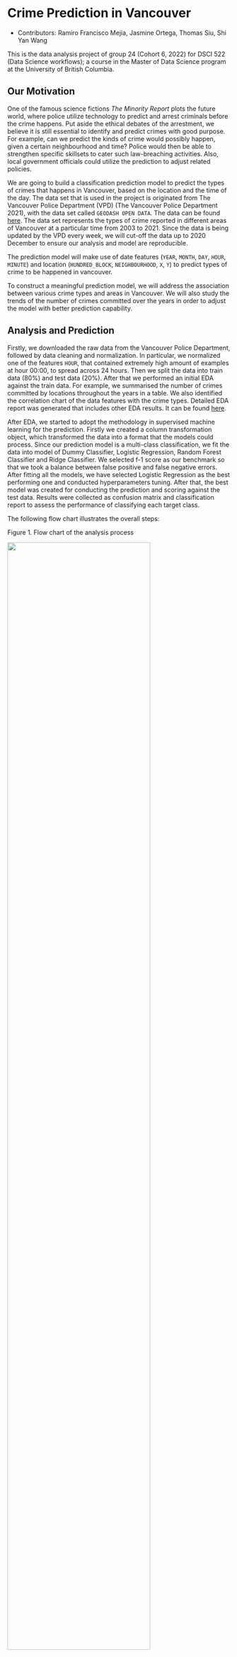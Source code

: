 
# Crime Prediction in Vancouver

-   Contributors: Ramiro Francisco Mejia, Jasmine Ortega, Thomas Siu,
    Shi Yan Wang

This is the data analysis project of group 24 (Cohort 6, 2022) for DSCI
522 (Data Science workflows); a course in the Master of Data Science
program at the University of British Columbia.

## Our Motivation

One of the famous science fictions *The Minority Report* plots the
future world, where police utilize technology to predict and arrest
criminals before the crime happens. Put aside the ethical debates of the
arrestment, we believe it is still essential to identify and predict
crimes with good purpose. For example, can we predict the kinds of crime
would possibly happen, given a certain neighbourhood and time? Police
would then be able to strengthen specific skillsets to cater such
law-breaching activities. Also, local government officials could utilize
the prediction to adjust related policies.

We are going to build a classification prediction model to predict the
types of crimes that happens in Vancouver, based on the location and the
time of the day. The data set that is used in the project is originated
from The Vancouver Police Department (VPD) (The Vancouver Police
Department 2021), with the data set called `GEODASH OPEN DATA`. The data
can be found [here](https://geodash.vpd.ca/opendata/). The data set
represents the types of crime reported in different areas of Vancouver
at a particular time from 2003 to 2021. Since the data is being updated
by the VPD every week, we will cut-off the data up to 2020 December to
ensure our analysis and model are reproducible.

The prediction model will make use of date features (`YEAR`, `MONTH`,
`DAY`, `HOUR`, `MINUTE`) and location (`HUNDRED_BLOCK`, `NEIGHBOURHOOD`,
`X`, `Y`) to predict types of crime to be happened in vancouver.

To construct a meaningful prediction model, we will address the
association between various crime types and areas in Vancouver. We will
also study the trends of the number of crimes committed over the years
in order to adjust the model with better prediction capability.

## Analysis and Prediction

Firstly, we downloaded the raw data from the Vancouver Police
Department, followed by data cleaning and normalization. In particular,
we normalized one of the features `HOUR`, that contained extremely high
amount of examples at hour 00:00, to spread across 24 hours. Then we
split the data into train data (80%) and test data (20%). After that we
performed an initial EDA against the train data. For example, we
summarised the number of crimes committed by locations throughout the
years in a table. We also identified the correlation chart of the data
features with the crime types. Detailed EDA report was generated that
includes other EDA results. It can be found
[here](src/crime_vancouver_eda.md).

After EDA, we started to adopt the methodology in supervised machine
learning for the prediction. Firstly we created a column transformation
object, which transformed the data into a format that the models could
process. Since our prediction model is a multi-class classification, we
fit the data into model of Dummy Classifier, Logistic Regression, Random
Forest Classifier and Ridge Classifier. We selected f-1 score as our
benchmark so that we took a balance between false positive and false
negative errors. After fitting all the models, we have selected Logistic
Regression as the best performing one and conducted hyperparameters
tuning. After that, the best model was created for conducting the
prediction and scoring against the test data. Results were collected as
confusion matrix and classification report to assess the performance of
classifying each target class.

The following flow chart illustrates the overall steps:

Figure 1. Flow chart of the analysis process

<img src="src/flow_chart.png" width="80%" height="80%">

## Report

We publish the detailed report in HTML and Markdown format that includes
detained analysis results with support of figures and tables. The final
report can be found [here](doc/vancouver_crime_predict_report.md).

## Usage

To replicate the analysis and run the predictor, first fork the
repository to your personal repo and clone to your local environment.
Then perform either of the instructions below:

### Docker

**Note:** As there is known issues in compatibility of Mac M1 running
dockers, two separate instructions are given.

**All users except Mac M1**:

<u>**Run analysis and render report**</u>

``` bash
docker run –rm -it -v <your project directory>:/home/jovyan/work hktomy/crime_predictor make all
```

<u>**Clean all files**</u>

``` bash
docker run –rm -it -v <your project directory>:/home/jovyan/work hktomy/crime_predictor make clean
```

<u>**Run jupyter lab**</u>

``` bash
docker run –rm -p 8888:8888 -v <your project directory>:/home/jovyan/work hktomy/crime_predictor
```

**Mac M1**:

<u>**Conduct EDA analysis**</u>

``` bash
docker run –rm -it –platform linux/amd64 -v <your project directory>:/home/jovyan/work hktomy/crime_predictor make analysis
```

<u>**To render report**</u>

``` bash
docker run –rm -it -v <your project directory>:/home/crime_predictor hktomy/crime_predictor_renderer make report
```

<u>**Clean all files**</u>

``` bash
docker run –rm -it –platform linux/amd64 -v <your project directory>:/home/jovyan/work hktomy/crime_predictor make clean
```

<u>**Run jupyter lab**</u>

``` bash
docker run –rm -p 8888:8888 –platform linux/amd64 -v <your project directory>:/home/jovyan/work hktomy/crime_predictor
```

<br> </br>

### Conda environment

In case of running without docker, use the following command:

``` bash
conda env create -f crime_predictor.yaml
conda activate crime_predictor
```

The conda environment file is [here](crime_predictor.yaml) for
reference.

### R

-   Download the latest version of R at `https://cran.r-project.org`.
    Follow the installer instructions.
-   In case an error was thrown with pandoc error during the make
    command in next step:

``` bash
Error: pandoc version 1.12.3 or higher is required and was not found (see the help page ?rmarkdown::pandoc_available).
Execution halted
```

Add an environment variable `RSTUDIO_PANDOC` in the .bash_profile that
points to tne pandoc directory. For example:
`/Applications/RStudio.app/Contents/MacOS/pandoc`

Alternatively, use install `pandoc` in your system using the command
`conda install pandoc`

### Analysis execution

Execute the data analysis pipeline of the `Crime Vancouver` data set by
running the following command in `terminal` from the root directory of
this project:

``` bash
make all
```

To reset the repository without intermediate or results files, execute
the following command in `terminal` from the root directory of this
project:

``` bash
make clean
```

## Dependencies

In case of replicating the analysis without using `conda`, the following
are the dependencies of the libraries:

-   Python 3.9 and Python packages:
    -   docopt=0.6.2
    -   ipykernal
    -   ipython=7.29.0
    -   vega_datasets
    -   altair_saver
    -   matplotlib>=3.2.2
    -   request>=2.24.0
    -   scikit-learn>=1.0
    -   pandas>=1.3.\*
    -   graphviz
    -   python-graphviz
    -   pip
    -   rpy2
    -   dataframe-image
-   R version 4.1.1 and R packages:
    -   knitr
    -   tidyverse
-   Other packages:
    -   pandoc

### Dependecy Diagram of Makefile

-   A dependency diagram of the Makefile can be found
    [here](Makefile.png).

### Mac M1 specific considerations

Due to the default installation version or R and RStudio is at arm64, it
does not compatible with python rpy when executing R scripts together
with Python in Jupyter notebook. To resolve, refer to the steps in this
[issue](https://github.com/UBC-MDS/DSCI_522_Crime_Prediction_Vancouver/issues/12).

## Legal Disclaimer (Data set)

Refer to [here](data/raw/legal_disclaimer.txt) for the legal disclaimer
of using the data set.

## References

<div id="refs" class="references csl-bib-body hanging-indent">

<div id="ref-Data" class="csl-entry">

The Vancouver Police Department. 2021. *Vancouver Department Open Data*.
<https://geodash.vpd.ca/opendata/>.

</div>

</div>
